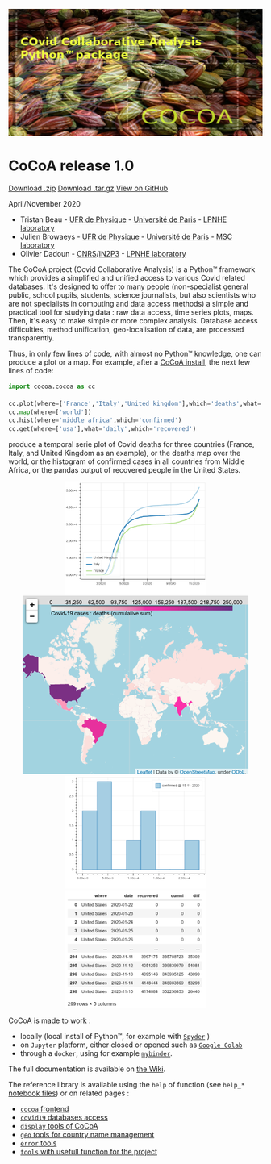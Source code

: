 ![CoCoA Logo](fig/cocoa_640_320.png)
# CoCoA release 1.0

<section id="downloads" class="clearfix">
  <a href="https://github.com/tjbtjbtjb/CoCoA/zipball/master" id="download-zip" class="button"><span>Download .zip</span></a>
  <a href="https://github.com/tjbtjbtjb/CoCoA/tarball/master" id="download-tar-gz" class="button"><span>Download .tar.gz</span></a>
  <a href="https://github.com/tjbtjbtjb/CoCoA/" id="view-on-github" class="button"><span>View on GitHub</span></a>
</section>

April/November 2020

* Tristan Beau - [UFR de Physique](https://physique.u-paris.fr/) - [Université de Paris](http://u-paris.fr) - [LPNHE laboratory](http://lpnhe.in2p3.fr/)
* Julien Browaeys - [UFR de Physique](https://physique.u-paris.fr/) - [Université de Paris](http://u-paris.fr) - [MSC laboratory](http://www.msc.univ-paris-diderot.fr/)
* Olivier Dadoun - [CNRS](http://cnrs.fr)/[IN2P3](http://www.in2p3.fr) - [LPNHE laboratory](http://lpnhe.in2p3.fr/)

The CoCoA project (Covid Collaborative Analysis) is a Python™ framework which provides a simplified and unified access to various Covid related databases.
It's designed to offer to many people (non-specialist general public, school pupils, students, science journalists, but also scientists who are not specialists in  computing and data access methods) a simple and practical tool for studying data : raw data access, time series plots, maps.
Then, it's easy to make simple or more complex analysis.
Database access difficulties, method unification, geo-localisation of data, are processed transparently.

Thus, in only few lines of code, with almost no Python™ knowledge, one can produce a plot or a map.
For example, after a [CoCoA install](https://github.com/tjbtjbtjb/CoCoA/wiki/Install), the next few lines of code:

```python
import cocoa.cocoa as cc

cc.plot(where=['France','Italy','United kingdom'],which='deaths',what='cumul')
cc.map(where=['world'])
cc.hist(where='middle africa',which='confirmed')
cc.get(where=['usa'],what='daily',which='recovered')
```

produce a temporal serie plot of Covid deaths for three countries (France, Italy, and United Kingdom as an example), or the deaths map over the world, or the histogram of confirmed cases in all countries from Middle Africa, or the pandas output of recovered people in the United States.

<center>
<img src="fig/cocoa_plot_example.png" width="280px"/> 

<img src="fig/cocoa_map_example.png" witdth="280px" />

<img src="fig/cocoa_hist_example.png" width="280px" />

<img src="fig/cocoa_get_example.png" width="280px" />

</center>

CoCoA is made to work :
- locally (local install of Python™, for example with [`Spyder`](https://www.spyder-ide.org/) )
- on `Jupyter` platform, either closed or opened such as [`Google Colab`](https://colab.research.google.com/)
- through a `docker`, using for example [`mybinder`](https://mybinder.org/).

The full documentation is available on [the Wiki](https://github.com/tjbtjbtjb/CoCoA/wiki/Home).

The reference library is available using the `help` of function (see `help_*` [notebook files](https://github.com/tjbtjbtjb/CoCoA/tree/master/notebooks)) or on related pages : 
- [`cocoa` frontend](http://tjbtjbtjb.github.com/CoCoA/help_cocoa)
- [`covid19` databases access](http://tjbtjbtjb.github.com/CoCoA/help_covid19)
- [`display` tools of CoCoA](http://tjbtjbtjb.github.com/CoCoA/display)
- [`geo` tools for country name management](http://tjbtjbtjb.github.com/CoCoA/help_geo)
- [`error` tools](http://tjbtjbtjb.github.com/CoCoA/help_error)
- [`tools` with usefull function for the project](http://tjbtjbtjb.github.com/CoCoA/help_tools)
